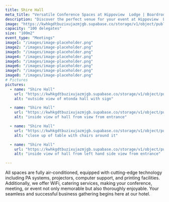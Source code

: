 ```yaml
---
title: Shire Hall
meta_title: "Versatile Conference Spaces at Hippoview  Lodge | Boardrooms and Meeting Halls for Every Event"
description: "Discover the perfect venue for your event at Hippoview  Lodge. Explore our diverse conference spaces, from intimate boardrooms to spacious meeting halls. Ideal for gatherings of 10 to 300 attendees, our versatile venues ensure a seamless and successful event experience on the shores of Shire River."
image: "https://kwhkgdtbuzixujazmjgb.supabase.co/storage/v1/object/public/hippoviewpics/Halls/IMG_9053.jpg"
capacity: "100 delegates"
size: "100m2"
event_type: "Meetings"
image1: "/images/image-placeholder.png"
image2: "/images/image-placeholder.png"
image3: "/images/image-placeholder.png"
image4: "/images/image-placeholder.png"
image5: "/images/image-placeholder.png"
image6: "/images/image-placeholder.png"
image7: "/images/image-placeholder.png"
image8: "/images/image-placeholder.png"
# Pictures
pictures:
  - name: "Shire Hall"
    url: "https://kwhkgdtbuzixujazmjgb.supabase.co/storage/v1/object/public/hippoviewpics/Halls/IMG_9061.jpg"
    alt: "outside view of mtonda hall with sign"

  - name: "Shire Hall"
    url: "https://kwhkgdtbuzixujazmjgb.supabase.co/storage/v1/object/public/hippoviewpics/Halls/IMG_9053.jpg"
    alt: "inside view of hall from view from entrance"

  - name: "Shire Hall"
    url: "https://kwhkgdtbuzixujazmjgb.supabase.co/storage/v1/object/public/hippoviewpics/Halls/IMG_9068.jpg"
    alt: "close up of table with chairs around it"

  - name: "Shire Hall"
    url: "https://kwhkgdtbuzixujazmjgb.supabase.co/storage/v1/object/public/hippoviewpics/Halls/IMG_9066.jpg"
    alt: "inside view of hall from left hand side view from entrance"

---
```


All spaces are fully air-conditioned, equipped with cutting-edge technology including PA systems, projectors, computer support, and printing facilities. Additionally, we offer WiFi, catering services, making your conference, meeting, or event not only memorable but also thoroughly enjoyable. Your seamless and successful business gathering begins here at our hotel.
